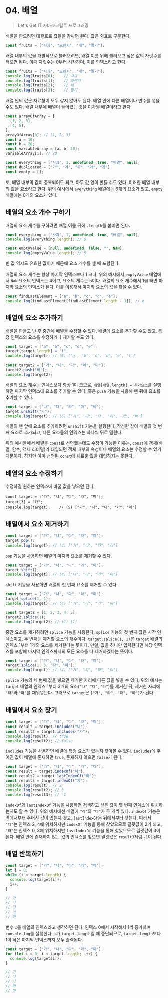 # 04. 배열

> Let's Get IT 자바스크립트 프로그래밍

배열을 만드려면 대괄호로 값들을 감싸면 된다. 값은 쉼표로 구분한다.

```js
const fruits = ["사과", "오렌지", "배", "딸기"];
```

배열 내부의 값을 개별적으로 불러오려면, 배열 이름 뒤에 불러오고 싶은 값의 자릿수를 적으면 된다. 이때 자릿수는 0부터 시작하며, 이를 인덱스라고 한다.

```js
const fruits = ["사과", "오렌지", "배", "딸기"];
console.log(fruits[0);    // 사과
console.log(fruits[1);    // 오렌지
console.log(fruits[2);    // 배
console.log(fruits[3);    // 딸기
```

배열 안의 값은 자료형이 모두 같지 않아도 된다. 배열 안에 다른 배열이나 변수를 넣을 수도 있다. 배열 내부에 배열이 들어있는 것을 이차원 배열이라고 한다.

```js
const arrayOfArray = [
  [1, 2, 3],
  [4, 5],
];
arrayOfArray[0]; // [1, 2, 3]
const a = 10;
const b = 20;
const variableArray = [a, b, 30];
variableArray[1]; // 20
```

```js
const everything = ["사과", 1, undefined, true, "배열", null];
const duplicated = ["가", "가", "가", "가", "가"];
const empty = [];
```

또, 배열 내부의 값이 중복되어도 되고, 아무 값 없이 만들 수도 있다. 이러한 배열 내부의 값을 **요소**라고 한다. 위의 예시에서 `everything` 배열에는 6개의 요소가 있고, `empty` 배열에는 0개의 요소가 있다.

## 배열의 요소 개수 구하기

배열의 요소 개수를 구하려면 배열 이름 뒤에 `.length`를 붙이면 된다.

```js
const everything = ["사과", 1, undefined, true, "배열", null];
console.log(everything.length); // 6

const emptyValue = [null, undefined, false, "", NaN];
console.log(emptyValue.length); // 5
```

빈 값 역시도 유효한 값이기 때문에 요소 개수를 셀 때 포함된다.

배열의 요소 개수는 항상 마지막 인덱스보다 1 크다. 위의 예시에서 `emptyValue` 배열에서 `NaN` 요소의 인덱스는 4이고, 요소의 개수는 5이다. 배열의 요소 개수에서 1을 빼면 마지막 요소의 인덱스가 된다. 이를 이용해서 마지막 요소의 값을 찾을 수 있다.

```js
const findLastElement = ["a", "b", "c", "d", "e"];
console.log(findLastElement[findLastElement.length - 1]); // e
```

## 배열에 요소 추가하기

배열을 만들고 난 후 중간에 배열을 수정할 수 있다. 배열에 요소를 추가할 수도 있고, 특정 인덱스의 요소를 수정하거나 제거할 수도 있다.

```js
const target = ["a", "b", "c", "d", "e"];
target[target.length] = "f";
console.log(target); // (6) ['a', 'b', 'c', 'd', 'e', 'f']

const target2 = ["가", "나", "다", "라", "마"];
target2.push("바");
console.log(target2);
```

배열의 요소 개수는 인덱스보다 항상 1이 크므로, `배열[배열.length] = 추가요소`를 실행하면 마지막 인덱스에 요소를 추가할 수 있다. 혹은 `push` 기능을 사용해 맨 뒤에 요소를 추가할 수 있다.

```js
const target = ["나", "다", "라", "마", "바"];
target.unshift("가");
console.log(target); // (6) ['가', '나', '다', '라', '마', '바']
```

배열의 맨 앞에 요소를 추가하려면 `unshift` 기능을 실행한다. 작성한 값이 배열의 첫 번째 요소로 추가되고, 다른 요소들의 인덱스는 하나씩 뒤로 밀린다.

위의 예시들에서 배열을 `const`로 선언했는데도 수정이 가능한 이유는, `const`에 객체(배열, 함수, 객체 리터럴)가 대입되면 객체 내부의 속성이나 배열의 요소는 수정할 수 있기 때문이다. 하지만 이미 선언된 `const`에 새로운 값을 대입하지는 못한다.

## 배열의 요소 수정하기

수정하길 원하는 인덱스에 바꿀 값을 넣으면 된다.

```JS
const target = ["가", "나", "다", "라", "마"];
target[3] = "카";
console.log(target);    // (5) ["가", "나", "다", "카", "마"]
```

## 배열에서 요소 제거하기

```js
const target = ["가", "나", "다", "라", "마"];
target.pop();
console.log(target); // (4) ["가", "나", "다", "라"]
```

`pop` 기능을 사용하면 배열의 마지막 요소를 제거할 수 있다.

```js
const target = ["가", "나", "다", "라", "마"];
target.shift();
console.log(target); // (4) ["나", "다", "라", "마"]
```

`shift` 기능을 사용하면 배열의 첫 번째 요소를 제거할 수 있다.

```js
const target = ["가", "나", "다", "라", "마"];
target.splice(1, 1);
console.log(target); // (4) ["가", "다", "라", "마"]

const target2 = [1, 2, 3, 4, 5];
target2.splice(1);
console.log(target2); // (1) [1]
```

중간 요소를 제거하려면 `splice` 기능을 사용한다. `splice` 기능의 첫 번째 값은 시작 인덱스이고, 두 번째는 제거할 요소의 개수이다. `target.splice(1, 1)`은 `target` 배열의 인덱스 1부터 1개의 요소를 제거한다는 뜻이다. 만일, 값을 하나만 입력한다면 해당 인덱스를 포함해 마지막 인덱스까지의 모든 요소를 다 제거하겠다는 뜻이다.

```js
const target = ["가", "나", "다", "라", "마"];
target.splice(1, 3, "타", "파");
console.log(target); // (4) ["가", "타", "파", "마"]
```

`splice` 기능의 세 번째 값을 넣으면 제거한 자리에 다른 값을 넣을 수 있다. 위의 예시는 `target` 배열의 인덱스 1부터 3개의 요소(`"나"`, `"다"`, `"라"`)를 제거한 뒤, 제거한 자리에 `"타"`와 `"파"`를 채워넣는다. 그러므로 `target`은 `["가", "타", "파", "마"]`가 된다.

## 배열에서 요소 찾기

```js
const target = ["가", "나", "다", "라", "마"];
const result = target.includes("다");
const result2 = target.includes("카");
console.log(result); // true
console.log(result2); // false
```

`includes` 기능을 사용하면 배열에 특정 요소가 있는지 찾아볼 수 있다. `includes`에 주어진 값이 배열에 존재하면 `true`, 존재하지 않으면 `false`가 된다.

```js
const target = ["라", "나", "다", "라", "다"];
const result = target.indexOf("다");
const result2 = target.lastIndexOf("라");
const result3 = target.indexOf("가");
console.log(result); // 2
console.log(result2); // 3
console.log(result3); // -1
```

`indexOf`과 `lastIndexOf` 기능을 사용하면 검색하고 싶은 값이 몇 번째 인덱스에 위치하는지도 알 수 있다. 위의 예시에선 배열에 `"라"`와 `"다"`가 두 개씩 있다. `indexOf` 기능은 앞에서부터 주어진 값이 있는지 찾고, `lastIndexOf`은 뒤에서부터 찾는다. 따라서 `"다"`는 인덱스 2, 4에 위치하지만 `indexOf` 기능을 통해 찾았으므로 결괏값이 2가 되고, `"라"`는 인덱스 0, 3에 위치하지만 `lastIndexOf` 기능을 통해 찾았으므로 결괏값이 3이 된다. 배열 안에 존재하지 않는 값의 인덱스를 찾으면 결괏값은 `result3`처럼 `-1`이 된다.

## 배열 반복하기

```js
const target = ["가", "나", "다", "라", "마"];
let i = 0;
while (i < target.length) {
  console.log(target[i]);
  i++;
}

// 가
// 나
// 다
// 라
// 마
```

변수 `i`를 배열의 인덱스라고 생각하면 된다. 인덱스 0에서 시작해서 1씩 증가하며 `console.log`를 실행한다. `i`가 `target.length`일 때 중단되므로, `target.length`보다 1이 작은 마지막 인덱스까지 모두 출력된다.

```js
const target = ["가", "나", "다", "라", "마"];
for (let i = 0; i < target.length; i++) {
  console.log(target[i]);
}

// 가
// 나
// 다
// 라
// 마
```
